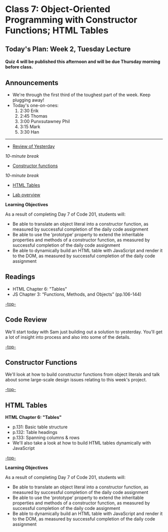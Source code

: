 # Class 7: Object-Oriented Programming with Constructor Functions; HTML Tables

<a id="top"></a>
## Today's Plan: Week 2, Tuesday Lecture

#### Quiz 4 will be published this afternoon and will be due Thursday morning before class.

## Announcements
- We're through the first third of the toughest part of the week. Keep plugging away!
- Today's one-on-ones:
  1. 2:30 Erik
  2. 2:45 Thomas
  3. 3:00 Punxsutawney Phil
  4. 3:15 Mark
  5. 3:30 Han 

---

- [Review of Yesterday](#codereview)

*10-minute break*

- [Constructor functions](#code)

*10-minute break*

- [HTML Tables](#tables)

- [Lab overview](#lab)

**Learning Objectives**

As a result of completing Day 7 of Code 201, students will:

- Be able to translate an object literal into a constructor function, as measured by successful completion of the daily code assignment
- Be able to use the ‘prototype’ property to extend the inheritable properties and methods of a constructor function, as measured by successful completion of the daily code assignment
- Be able to dynamically build an HTML table with JavaScript and render it to the DOM, as measured by successful completion of the daily code assignment

## Readings

- HTML Chapter 6: "Tables"
- JS Chapter 3: “Functions, Methods, and Objects” (pp.106-144)

[-top-](#top)

<a id="codereview"></a>
## Code Review

We'll start today with Sam just building out a solution to yesterday. You'll get a lot of insight into process and also into some of the details.

[-top-](#top)

<a id="code"></a>
## Constructor Functions

We'll look at how to build constructor functions from object literals and talk about some large-scale design issues relating to this week's project.

[-top-](#top)

<a id="tables"></a>
## HTML Tables

**HTML Chapter 6: "Tables"**

- p.131: Basic table structure
- p.132: Table headings
- p.133: Spanning columns & rows
- We'll also take a look at how to build HTML tables dynamically with JavaScript

[-top-](#top)


**Learning Objectives**

As a result of completing Day 7 of Code 201, students will:

- Be able to translate an object literal into a constructor function, as measured by successful completion of the daily code assignment
- Be able to use the ‘prototype’ property to extend the inheritable properties and methods of a constructor function, as measured by successful completion of the daily code assignment
- Be able to dynamically build an HTML table with JavaScript and render it to the DOM, as measured by successful completion of the daily code assignment
